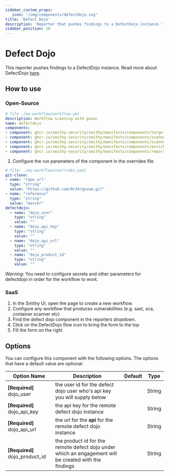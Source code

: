 ```yaml
---
sidebar_custom_props:
   icon: "/img/components/defectdojo.svg"
title: 'Defect Dojo'
description: 'Reporter that pushes findings to a DefectDojo instance.'
sidebar_position: 18
---
```


# Defect Dojo

This reporter pushes findings to a DefectDojo instance. Read more about
DefectDojo [here](https://www.defectdojo.org/).

## How to use

### Open-Source

```yaml
# file ./my-workflow/workflow.yml
description: Workflow scanning with gosec
name: defectdojo
components:
- component: ghcr.io/smithy-security/smithy/manifests/components/targets/git-clone:v1.3.2
- component: ghcr.io/smithy-security/smithy/manifests/components/scanners/gosec:v1.2.3
- component: ghcr.io/smithy-security/smithy/manifests/components/scanners/nancy:v1.2.2
- component: ghcr.io/smithy-security/smithy/manifests/components/enrichers/custom-annotation:v0.1.2
- component: ghcr.io/smithy-security/smithy/manifests/components/reporters/defectdojo:v0.4.2
```

2. Configure the run parameters of the component in the overrides file

```yaml
# file: ./my-workflow/overrides.yaml
git-clone:
- name: "repo_url"
  type: "string"
  value: "https://github.com/0c34/govwa.git"
- name: "reference"
  type: "string"
  value: "master"
defectdojo:
  - name: "dojo_user"
    type: "string"
    value: ""
  - name: "dojo_api_key"
    type: "string"
    value: ""
  - name: "dojo_api_url"
    type: "string"
    value: ""
  - name: "dojo_product_id"
    type: "string"
    value: ""
```

*Warning*: You need to configure secrets and other parameters for defectdojo in
order for the workflow to work.

### SaaS

1. In the Smithy UI, open the page to create a new workflow.
2. Configure any workflow that produces vulnerabilities (e.g. sast, sca,
   container scanner etc)
3. Find the defect dojo component in the reporters dropdown.
4. Click on the DefectDojo flow icon to bring the form to the top
5. Fill the form on the right

## Options

You can configure this component with the following options. The options that
have a default value are optional:

| Option Name                       | Description                                                                                           | Default | Type   |
|-----------------------------------|-------------------------------------------------------------------------------------------------------|---------|--------|
| **\[Required]** dojo\_user        | the user id for the defect dojo user who's api key you will supply below                              |         | String |
| **\[Required]** dojo\_api\_key    | the api key for the remote defect dojo instance                                                       |         | String |
| **\[Required]** dojo\_api\_url    | the url for the **api** for the remote defect dojo instance                                           |         | String |
| **\[Required]** dojo\_product\_id | the product id for the remote defect dojo under which an engagement will be created with the findings |         | String |
